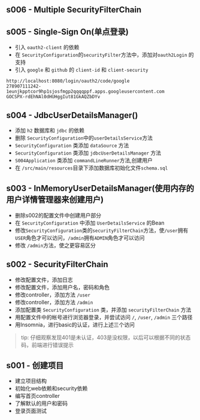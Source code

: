 ## s006 - Multiple SecurityFilterChain

## s005 - Single-Sign On(单点登录)
- 引入 `oauth2-client` 的依赖
- 在 `SecurityConfiguration`的`securityFilter`方法中，添加对`oauth2Login` 的支持
- 引入 `google` 和 `github` 的 `client-id` 和 `client-security`
```
http://localhost:8080/login/oauth2/code/google
278907111242-1eunjkpptcor9hp1sjosfmgp2qqqqppf.apps.googleusercontent.com
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
```
## s004 - JdbcUserDetailsManager()
- 添加 `h2` 数据库和 `jdbc` 的依赖
- 删除 `SecurityConfiguration`中的`userDetailsService`方法
- `SecurityConfiguration` 类添加 `dataSource` 方法
- `SecurityConfiguration` 类添加 `jdbcUserDetailsManager` 方法
- `S004Application` 类添加 `commandLineRunner`方法,创建用户
- 在 `/src/main/resources`目录下添加数据库初始化文件`schema.sql`


## s003 - InMemoryUserDetailsManager(使用内存的用户详情管理器来创建用户)
- 删除s002的配置文件中创建用户部分
- 在 `SecurityConfiguration` 中添加 `UserDetailsService` 的Bean
- 修改`SecurityConfiguration`类的`securityFilterChain`方法，使`/user`拥有`USER`角色才可以访问，`/admin`拥有`ADMIN`角色才可以访问
- 修改 `/admin`方法，使之更容易区分


## s002 - SecurityFilterChain
- 修改配置文件，添加日志
- 修改配置文件，添加用户名，密码和角色
- 修改controller，添加方法 `/user`
- 修改controller，添加方法 `/admin`
- 添加配置类 `SecurityConfiguration` 类，并添加 `securityFilterChain` 方法
- 用配置文件中的帐号进行浏览器登录，并尝试访问 `/`, `/user`, `/admin` 三个路径
- 用Insomnia，进行basic的认证，进行上述三个访问

> tip: 仔细观察发现401是未认证，403是没权限，以后可以根据不同的状态码，前端进行错误提示

## s001 - 创建项目
- 建立项目结构
- 初始化web依赖和security依赖
- 编写首页controller
- 了解默认的用户和密码
- 登录页面测试
